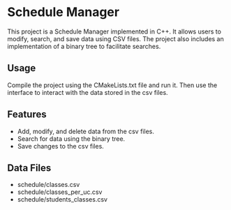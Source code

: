 # Schedule Manager

This project is a Schedule Manager implemented in C++. It allows users to modify, search, and save data using CSV files. The project also includes an implementation of a binary tree to facilitate searches.

## Usage

Compile the project using the CMakeLists.txt file and run it. Then use the interface to interact with the data stored in the csv files.

## Features

- Add, modify, and delete data from the csv files.
- Search for data using the binary tree.
- Save changes to the csv files.

## Data Files

- schedule/classes.csv
- schedule/classes_per_uc.csv
- schedule/students_classes.csv

